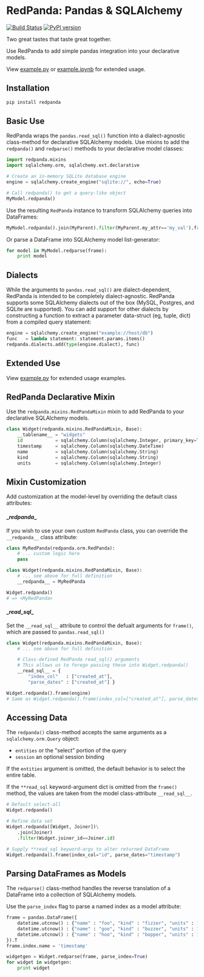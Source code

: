 # RedPanda: Pandas & SQLAlchemy

[![Build Status](https://travis-ci.org/amancevice/redpanda.svg?branch=master)](https://travis-ci.org/amancevice/redpanda)
[![PyPI version](https://badge.fury.io/py/redpanda.svg)](https://badge.fury.io/py/redpanda)

Two great tastes that taste great together.

Use RedPanda to add simple pandas integration into your declarative models.

View [example.py](./example/example.py) or [example.ipynb](./example/example.ipynb) for extended usage.


## Installation

```bash
pip install redpanda
```


## Basic Use

RedPanda wraps the `pandas.read_sql()` function into a dialect-agnostic class-method for declarative SQLAlchemy models. Use mixins to add the `redpanda()` and `redparse()` methods to your declarative model classes:

```python
import redpanda.mixins
import sqlalchemy.orm, sqlalchemy.ext.declarative

# Create an in-memory SQLite database engine
engine = sqlalchemy.create_engine("sqlite://", echo=True)

# Call redpanda() to get a query-like object
MyModel.redpanda()
```

Use the resulting `RedPanda` instance to transform SQLAlchemy queries into DataFrames:

```python
MyModel.redpanda().join(MyParent).filter(MyParent.my_attr=='my_val').frame(engine)
```

Or parse a DataFrame into SQLAlchemy model list-generator:

```python
for model in MyModel.redparse(frame):
    print model
```


## Dialects

While the arguments to `pandas.read_sql()` are dialect-dependent, RedPanda is intended to be completely dialect-agnostic. RedPanda supports some SQLAlchemy dialects out of the box (MySQL, Postgres, and SQLite are supported). You can add support for other dialects by constructing a function to extract a parameter data-struct (eg, tuple, dict) from a compiled query statement:

```python
engine = sqlalchemy.create_engine("example://host/db")
func   = lambda statement: statement.params.items()
redpanda.dialects.add(type(engine.dialect), func)
```


## Extended Use

View [example.py](./example/example.py) for extended usage examples.


## RedPanda Declarative Mixin

Use the `redpanda.mixins.RedPandaMixin` mixin to add RedPanda to your declarative SQLAlchemy models.

```python
class Widget(redpanda.mixins.RedPandaMixin, Base):
    __tablename__ = "widgets"
    id            = sqlalchemy.Column(sqlalchemy.Integer, primary_key=True)
    timestamp     = sqlalchemy.Column(sqlalchemy.DateTime)
    name          = sqlalchemy.Column(sqlalchemy.String)
    kind          = sqlalchemy.Column(sqlalchemy.String)
    units         = sqlalchemy.Column(sqlalchemy.Integer)
```

## Mixin Customization

Add customization at the model-level by overriding the default class attributes:


#### \__redpanda__

If you wish to use your own custom `RedPanda` class, you can override the `__redpanda__` class attribute:

```python
class MyRedPanda(redpanda.orm.RedPanda):
    # ... custom logic here
    pass

class Widget(redpanda.mixins.RedPandaMixin, Base):
    # ... see above for full definition
    __redpanda__ = MyRedPanda

Widget.redpanda()
# => <MyRedPanda>
```


#### \__read_sql__

Set the `__read_sql__` attribute to control the defualt arguments for `frame()`, which are passed to `pandas.read_sql()`

```python
class Widget(redpanda.mixins.RedPandaMixin, Base):
    # ... see above for full definition

    # Class-defined RedPanda read_sql() arguments
    # This allows us to forego passing these into Widget.redpanda()
    __read_sql__ = {
        "index_col"   : ["created_at"],
        "parse_dates" : ["created_at"] }

Widget.redpanda().frame(engine)
# Same as Widget.redpanda().frame(index_col=["created_at"], parse_dates=["created_at"])
```


## Accessing Data

The `redpanda()` class-method accepts the same arguments as a `sqlalchemy.orm.Query` object:
* `entities` or the "select" portion of the query
* `session` an optional session binding

If the `entities` argument is omitted, the default behavior is to select the entire table.

If the `**read_sql` keyword-argument dict is omitted from the `frame()` method, the values are taken from the model class-attribute `__read_sql__`.

```python
# Default select-all
Widget.redpanda()

# Refine data set
Widget.redpanda([Widget, Joiner])\
    .join(Joiner)
    .filter(Widget.joiner_id==Joiner.id)

# Supply **read_sql keyword-args to alter returned DataFrame
Widget.redpanda().frame(index_col="id", parse_dates="timestamp")
```


## Parsing DataFrames as Models

The `redparse()` class-method handles the reverse translation of a DataFrame into a collection of SQLAlchemy models.

Use the `parse_index` flag to parse a named index as a model attribute:

```python
frame = pandas.DataFrame({
    datetime.utcnow() : {"name" : "foo", "kind" : "fizzer", "units" : 10 },
    datetime.utcnow() : {"name" : "goo", "kind" : "buzzer", "units" : 11 },
    datetime.utcnow() : {"name" : "hoo", "kind" : "bopper", "units" : 12 }
}).T
frame.index.name = 'timestamp'

widgetgen = Widget.redparse(frame, parse_index=True)
for widget in widgetgen:
    print widget
```
